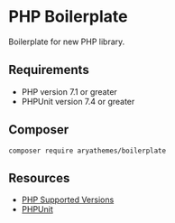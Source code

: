 # PHP Boilerplate

Boilerplate for new PHP library.

## Requirements

* PHP version 7.1 or greater
* PHPUnit version 7.4 or greater

## Composer

    composer require aryathemes/boilerplate

## Resources

* [PHP Supported Versions](https://php.net/supported-versions.php)
* [PHPUnit](https://phpunit.de/)
